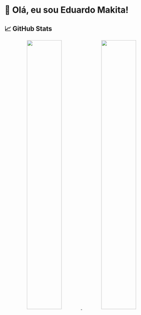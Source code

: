 # 👋 Olá, eu sou Eduardo Makita!
## 📈 GitHub Stats
<div align="center">
  <a href="https://github.com/Yukio325">
  <img class="img" width="47.5%" src="https://github-readme-stats.vercel.app/api?username=Yukio325&show_icons=true&count_private=true&theme=dark&bg_color=00000000&title_color=8F00FF&icon_color=8F00FF&text_color=c9d1d9&border_color=21262d&include_all_commits=true"/>
  <img class="img" width="47.5%" src="https://github-readme-stats.vercel.app/api/top-langs/?username=Yukio325&layout=compact&langs_count=7&theme=dark&bg_color=00000000&title_color=8F00FF&icon_color=8F00FF&text_color=c9d1d9&border_color=21262d"/>
<div/>
